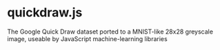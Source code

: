 # quickdraw.js
The Google Quick Draw dataset ported to a MNIST-like 28x28 greyscale image, useable by JavaScript machine-learning libraries
